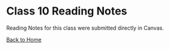 # Class 10 Reading Notes

Reading Notes for this class were submitted directly in Canvas.

[Back to Home](../README.md)
